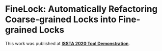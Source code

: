 # FineLock: Automatically Refactoring Coarse-grained Locks into Fine-grained Locks

This work was published at [**ISSTA 2020 Tool Demonstration**](https://dl.acm.org/doi/abs/10.1145/3395363.3404368).
